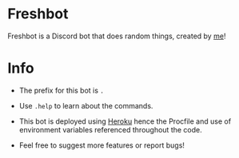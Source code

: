 # Freshbot

Freshbot is a Discord bot that does random things, created by [me](https://github.com/fr3shby)!

# Info

- The prefix for this bot is `.`

- Use `.help` to learn about the commands.

- This bot is deployed using [Heroku](https://heroku.com) hence the Procfile and use of environment variables referenced throughout the code.

- Feel free to suggest more features or report bugs!
